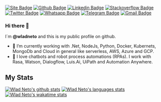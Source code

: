 [![Site Badge](https://img.shields.io/badge/-Site-blue?logo=Wordpress)](https://crudtec.com.br)
[![Github Badge](https://img.shields.io/badge/-Github-black?logo=Github&logoColor=white)](https://github.com/wladneto)
[![Linkedin Badge](https://img.shields.io/badge/-LinkedIn-blue?logo=Linkedin&logoColor=white)](https://www.linkedin.com/in/wladimirteixeiraneto/)
[![Stackoverflow Badge](https://img.shields.io/badge/-Stackoverflow-4CA143?logo=Stackoverflow&logoColor=white)](https://stackoverflow.com/users/5749712/wlad-neto)
[![Twitter Badge](https://img.shields.io/badge/-Twitter-1ca0f1?labelColor=1ca0f1&logo=twitter&logoColor=white)](https://twitter.com/wlad_neto)
[![Whatsapp Badge](https://img.shields.io/badge/-Whatsapp-4CA143?labelColor=4CA143&logo=whatsapp&logoColor=white)](https://api.whatsapp.com/send?phone=5534996659805&text=wlad!)
[![Telegram Badge](https://img.shields.io/badge/-Telegram-1ca0f1?labelColor=1ca0f1&logo=telegram&logoColor=white)](https://t.me/wlad_neto)
[![Gmail Badge](https://img.shields.io/badge/-Gmail-c14438?logo=Gmail&logoColor=white)](mailto:wladimirteixeiraneto@gmail.com)
### Hi there 👋

I´m **@wladneto** and this is my public profile on github.

- 🔭 I’m currently working with .Net, NodeJs, Python, Docker, Kubernets, MongoDb and Cloud in general like serverless, AWS, Azure and GCP. 
- 🤖 I love chatbots and robot process automations (RPAs). I work with Rasa, Watson, Dialogflow, Luis.Ai, UiPath and Automation Anywhere.   

## My Stats

[![Wlad Neto's github stats](https://github-readme-stats.vercel.app/api?username=wladneto&count_private=true&include_all_commits=true&show_icons=true&theme=dracula)](https://github.com/wladneto)
[![Wlad Neto's languages stats](https://github-readme-stats.vercel.app/api/top-langs/?username=wladneto&count_private=true&hide=html,jupyter%20notebook&theme=dracula&show_icons=true)](https://github.com/wladneto)
[![Wlad Neto's wakatime stats](https://github-readme-stats.vercel.app/api/wakatime?username=wladneto&theme=dracula)](https://github.com/wladneto)


